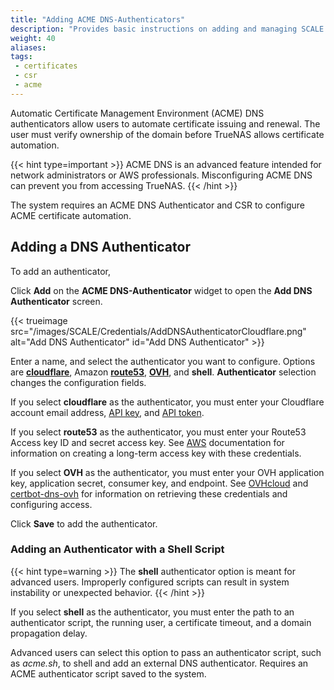 ```yaml
---
title: "Adding ACME DNS-Authenticators"
description: "Provides basic instructions on adding and managing SCALE ACME DNS-authenticators."
weight: 40
aliases:
tags:
 - certificates
 - csr
 - acme
---
```


Automatic Certificate Management Environment (ACME) DNS authenticators allow users to automate certificate issuing and renewal. The user must verify ownership of the domain before TrueNAS allows certificate automation.

{{< hint type=important >}}
ACME DNS is an advanced feature intended for network administrators or AWS professionals. Misconfiguring ACME DNS can prevent you from accessing TrueNAS.
{{< /hint >}}

The system requires an ACME DNS Authenticator and CSR to configure ACME certificate automation.

## Adding a DNS Authenticator

To add an authenticator,

Click **Add** on the **ACME DNS-Authenticator** widget to open the **Add DNS Authenticator** screen.

{{< trueimage src="/images/SCALE/Credentials/AddDNSAuthenticatorCloudflare.png" alt="Add DNS Authenticator" id="Add DNS Authenticator" >}}

Enter a name, and select the authenticator you want to configure.
Options are **[cloudflare](https://www.cloudflare.com)**, Amazon **[route53](https://aws.amazon.com/route53/)**, [**OVH**](https://www.ovhcloud.com/en/domains/), and **shell**.
**Authenticator** selection changes the configuration fields.

If you select **cloudflare** as the authenticator, you must enter your Cloudflare account email address, [API key](https://developers.cloudflare.com/fundamentals/api/get-started/keys/), and [API token](https://developers.cloudflare.com/fundamentals/api/get-started/create-token/).

If you select **route53** as the authenticator, you must enter your Route53 Access key ID and secret access key.
See [AWS](https://docs.aws.amazon.com/IAM/latest/UserGuide/security-creds.html#sec-access-keys-and-secret-access-keys) documentation for information on creating a long-term access key with these credentials.

If you select **OVH** as the authenticator, you must enter your OVH application key, application secret, consumer key, and endpoint. 
See [OVHcloud](https://support.us.ovhcloud.com/hc/en-us/articles/19901571606547-Using-Service-Accounts-to-Connect-to-OVHcloud-APIs) and [certbot-dns-ovh](https://certbot-dns-ovh.readthedocs.io/en/stable/) for information on retrieving these credentials and configuring access.

Click **Save** to add the authenticator.

### Adding an Authenticator with a Shell Script

{{< hint type=warning >}}
The **shell** authenticator option is meant for advanced users. Improperly configured scripts can result in system instability or unexpected behavior.
{{< /hint >}}

If you select **shell** as the authenticator, you must enter the path to an authenticator script, the running user, a certificate timeout, and a domain propagation delay.

Advanced users can select this option to pass an authenticator script, such as *acme.sh*, to shell and add an external DNS authenticator.
Requires an ACME authenticator script saved to the system.

